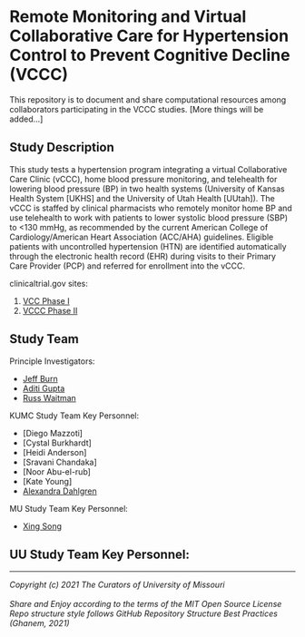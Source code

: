 # Remote Monitoring and Virtual Collaborative Care for Hypertension Control to Prevent Cognitive Decline (VCCC)

This repository is to document and share computational resources among collaborators participating in the VCCC studies. 
[More things will be added...]


## Study Description

This study tests a hypertension program integrating a virtual Collaborative Care Clinic (vCCC), home blood pressure monitoring, and telehealth for lowering blood pressure (BP) in two health systems (University of Kansas Health System [UKHS] and the University of Utah Health [UUtah]). The vCCC is staffed by clinical pharmacists who remotely monitor home BP and use telehealth to work with patients to lower systolic blood pressure (SBP) to <130 mmHg, as recommended by the current American College of Cardiology/American Heart Association (ACC/AHA) guidelines. Eligible patients with uncontrolled hypertension (HTN) are identified automatically through the electronic health record (EHR) during visits to their Primary Care Provider (PCP) and referred for enrollment into the vCCC.

clinicaltrial.gov sites: 
1. [VCC Phase I](https://clinicaltrials.gov/ct2/show/NCT04585880?term=Remote+Monitoring+and+Virtual+Collaborative+Care+for+Hypertension+Control+to+Prevent+Cognitive+Decline&draw=2&rank=2)
2. [VCCC Phase II](https://clinicaltrials.gov/ct2/show/NCT05138601?term=Remote+Monitoring+and+Virtual+Collaborative+Care+for+Hypertension+Control+to+Prevent+Cognitive+Decline&draw=2&rank=1)

## Study Team
Principle Investigators:
- [Jeff Burn]()
- [Aditi Gupta]()
- [Russ Waitman]()

KUMC Study Team Key Personnel: 
- [Diego Mazzoti]
- [Cystal Burkhardt]
- [Heidi Anderson]
- [Sravani Chandaka]
- [Noor Abu-el-rub]
- [Kate Young]
- [Alexandra Dahlgren](mailto:adahlgren@kumc.edu)

MU Study Team Key Personnel: 
- [Xing Song](mailto:xsm7f@health.missouri.edu)

UU Study Team Key Personnel: 
- 



******************************************************************************
*Copyright (c) 2021 The Curators of University of Missouri*</br>     
*Share and Enjoy according to the terms of the MIT Open Source License*</br>
*Repo structure style follows GitHub Repository Structure Best Practices (Ghanem, 2021)*</br>